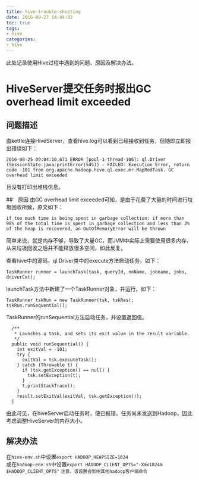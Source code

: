 ```yaml
---
title: hive-trouble-shooting
date: 2016-09-27 14:44:02
toc: true
tags: 
- hive
categories: 
- hive
---
```


此处记录使用Hive过程中遇到的问题、原因及解决办法。

# HiveServer提交任务时报出GC overhead limit exceeded

## 问题描述

由kettle连接HiveServer，查看hive.log可以看到已经接收到任务，但随即立即报出错误如下：
```
2016-08-25 09:04:10,671 ERROR [pool-1-thread-106]: ql.Driver (SessionState.java:printError(545)) - FAILED: Execution Error, return code -101 from org.apache.hadoop.hive.ql.exec.mr.MapRedTask. GC overhead limit exceeded
```
且没有打印出堆栈信息。

##　原因
由GC overhead limit exceeded可知，是由于花费了大量的时间进行垃圾回收所致，原文如下：
```
if too much time is being spent in garbage collection: if more than 98% of the total time is spent in garbage collection and less than 2% of the heap is recovered, an OutOfMemoryError will be thrown
```
简单来说，就是内存不够，导致了大量GC，而JVM中实际上需要使用很多内存，从来垃圾回收之后并不能释放很多空间，如此反复。

查看hive中的源码，ql.Driver类中的execute方法启动任务，如下：
```
TaskRunner runner = launchTask(task, queryId, noName, jobname, jobs, driverCxt);
```
launchTask方法中新建了一个TaskRunner对象，并运行，如下：
```
TaskRunner tskRun = new TaskRunner(tsk, tskRes);
tskRun.runSequential();
```
TaskRunner的runSequential方法启动任务，并设置返回值。
```
  /**
   * Launches a task, and sets its exit value in the result variable.
   */
  public void runSequential() {
    int exitVal = -101;
    try {
      exitVal = tsk.executeTask();
    } catch (Throwable t) {
      if (tsk.getException() == null) {
        tsk.setException(t);
      }
      t.printStackTrace();
    }
    result.setExitVal(exitVal, tsk.getException());
  }
```
由此可见，在hiveServer启动任务时，便已报错，任务尚未发送到Hadoop，因此考虑调整HiveServer的内存大小。

## 解决办法
在`hive-env.sh`中设置`export HADOOP_HEAPSIZE=1024`  
或在`hadoop-env.sh`中设置`export HADOOP_CLIENT_OPTS="-Xmx1024m $HADOOP_CLIENT_OPTS"`
`注意，该设置会影响其他hadoop客户端命令`
